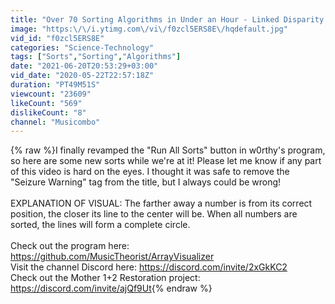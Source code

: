 ```yaml
---
title: "Over 70 Sorting Algorithms in Under an Hour - Linked Disparity Dots"
image: "https:\/\/i.ytimg.com\/vi\/f0zcl5ERS8E\/hqdefault.jpg"
vid_id: "f0zcl5ERS8E"
categories: "Science-Technology"
tags: ["Sorts","Sorting","Algorithms"]
date: "2021-06-20T20:53:29+03:00"
vid_date: "2020-05-22T22:57:18Z"
duration: "PT49M51S"
viewcount: "23609"
likeCount: "569"
dislikeCount: "8"
channel: "Musicombo"
---
```

{% raw %}I finally revamped the &quot;Run All Sorts&quot; button in w0rthy's program, so here are some new sorts while we're at it! Please let me know if any part of this video is hard on the eyes. I thought it was safe to remove the &quot;Seizure Warning&quot; tag from the title, but I always could be wrong!<br /><br />EXPLANATION OF VISUAL: The farther away a number is from its correct position, the closer its line to the center will be. When all numbers are sorted, the lines will form a complete circle.<br /><br />Check out the program here: <a rel="nofollow" target="blank" href="https://github.com/MusicTheorist/ArrayVisualizer">https://github.com/MusicTheorist/ArrayVisualizer</a><br />Visit the channel Discord here: <a rel="nofollow" target="blank" href="https://discord.com/invite/2xGkKC2">https://discord.com/invite/2xGkKC2</a><br />Check out the Mother 1+2 Restoration project: <a rel="nofollow" target="blank" href="https://discord.com/invite/ajQf9Ut">https://discord.com/invite/ajQf9Ut</a>{% endraw %}
